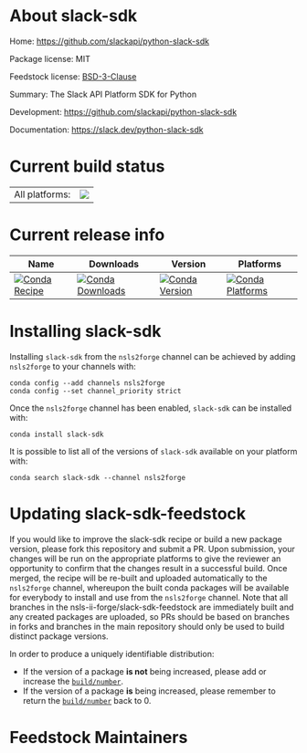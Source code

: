 About slack-sdk
===============

Home: https://github.com/slackapi/python-slack-sdk

Package license: MIT

Feedstock license: [BSD-3-Clause](https://github.com/nsls-ii-forge/slack-sdk-feedstock/blob/master/LICENSE.txt)

Summary: The Slack API Platform SDK for Python

Development: https://github.com/slackapi/python-slack-sdk

Documentation: https://slack.dev/python-slack-sdk

Current build status
====================


<table><tr><td>All platforms:</td>
    <td>
      <a href="https://dev.azure.com/nsls2forge/nsls2forge/_build/latest?definitionId=269&branchName=master">
        <img src="https://dev.azure.com/nsls2forge/nsls2forge/_apis/build/status/slack-sdk-feedstock?branchName=master">
      </a>
    </td>
  </tr>
</table>

Current release info
====================

| Name | Downloads | Version | Platforms |
| --- | --- | --- | --- |
| [![Conda Recipe](https://img.shields.io/badge/recipe-slack--sdk-green.svg)](https://anaconda.org/nsls2forge/slack-sdk) | [![Conda Downloads](https://img.shields.io/conda/dn/nsls2forge/slack-sdk.svg)](https://anaconda.org/nsls2forge/slack-sdk) | [![Conda Version](https://img.shields.io/conda/vn/nsls2forge/slack-sdk.svg)](https://anaconda.org/nsls2forge/slack-sdk) | [![Conda Platforms](https://img.shields.io/conda/pn/nsls2forge/slack-sdk.svg)](https://anaconda.org/nsls2forge/slack-sdk) |

Installing slack-sdk
====================

Installing `slack-sdk` from the `nsls2forge` channel can be achieved by adding `nsls2forge` to your channels with:

```
conda config --add channels nsls2forge
conda config --set channel_priority strict
```

Once the `nsls2forge` channel has been enabled, `slack-sdk` can be installed with:

```
conda install slack-sdk
```

It is possible to list all of the versions of `slack-sdk` available on your platform with:

```
conda search slack-sdk --channel nsls2forge
```




Updating slack-sdk-feedstock
============================

If you would like to improve the slack-sdk recipe or build a new
package version, please fork this repository and submit a PR. Upon submission,
your changes will be run on the appropriate platforms to give the reviewer an
opportunity to confirm that the changes result in a successful build. Once
merged, the recipe will be re-built and uploaded automatically to the
`nsls2forge` channel, whereupon the built conda packages will be available for
everybody to install and use from the `nsls2forge` channel.
Note that all branches in the nsls-ii-forge/slack-sdk-feedstock are
immediately built and any created packages are uploaded, so PRs should be based
on branches in forks and branches in the main repository should only be used to
build distinct package versions.

In order to produce a uniquely identifiable distribution:
 * If the version of a package **is not** being increased, please add or increase
   the [``build/number``](https://docs.conda.io/projects/conda-build/en/latest/resources/define-metadata.html#build-number-and-string).
 * If the version of a package **is** being increased, please remember to return
   the [``build/number``](https://docs.conda.io/projects/conda-build/en/latest/resources/define-metadata.html#build-number-and-string)
   back to 0.

Feedstock Maintainers
=====================


